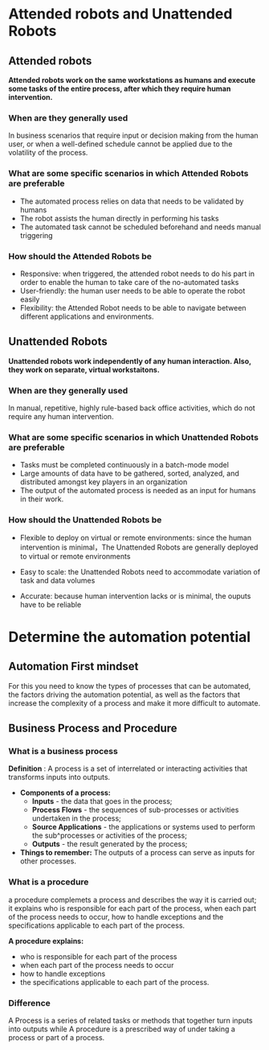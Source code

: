 # Attended robots and Unattended Robots

## Attended robots
__Attended robots work on the same workstations as humans and execute some tasks of the entire process, after which they require human intervention.__

### When are they generally used
In business scenarios that require input or decision making from the human user, or when a well-defined schedule cannot be applied due to the volatility of the process.

### What are some specific scenarios in which Attended Robots are preferable
- The automated process relies on data that needs to be validated by humans
- The robot assists the human directly in performing his tasks
- The automated task cannot be scheduled beforehand and needs manual triggering

### How should the Attended Robots be
- Responsive: when triggered, the attended robot needs to do his part in order to enable the human to take care of the no-automated tasks
- User-friendly: the human user needs to be able to operate the robot easily
- Flexibility: the Attended Robot needs to be able to navigate between different applications and environments.



## Unattended Robots
__Unattended robots work independently of any human interaction. Also, they work on separate, virtual workstaitons.__

### When are they generally used
In manual, repetitive, highly rule-based back office activities, which do not require any human intervention.

### What are some specific scenarios in which Unattended Robots are preferable
- Tasks must be completed continuously in a batch-mode model
- Large amounts of data have to be gathered, sorted, analyzed, and distributed amongst key players in an organization
- The output of the automated process is needed as an input for humans in their work.

### How should the Unattended Robots be
- Flexible to deploy on virtual or remote environments: since the human intervention is minimal，The Unattended Robots are generally deployed to virtual or remote environments

- Easy to scale: the Unattended Robots need to accommodate variation of task and data volumes
- Accurate: because human intervention lacks or is minimal, the ouputs have to be reliable

# Determine the automation potential
## Automation First mindset
For this you need to know the types of processes that can be automated, the factors driving the automation potential, as well as the factors that increase the complexity of a process and make it more difficult to automate.

## Business Process and Procedure

### What is a business process
__Definition__ : A process is a set of interrelated or interacting activities that transforms inputs into outputs.

- __Components of a process:__
  - __Inputs__ - the data that goes in the process;
  - __Process Flows__ - the sequences of sub-processes or activities undertaken in the process;
  - __Source Applications__ - the applications or systems used to perform the sub^processes or activities of the process;
  - __Outputs__ - the result generated by the process;
- __Things to remember:__ The outputs of a process can serve as inputs for other processes.

### What is a procedure

a procedure complemets a process and describes the way it is carried out; it explains who is responsible for each part of the process, when each part of the process needs to occur, how to handle exceptions and the specifications applicable to each part of the process.

__A procedure explains:__
- who is responsible for each part of the process
- when each part of the process needs to occur
- how to handle exceptions
- the specifications applicable to each part of the process.

### Difference
A Process is a series of related tasks or methods that together turn inputs into outputs while A procedure is a prescribed way of under taking a process or part of a process.

